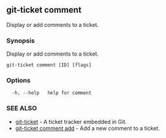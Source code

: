 ## git-ticket comment

Display or add comments to a ticket.

### Synopsis

Display or add comments to a ticket.

```
git-ticket comment [ID] [flags]
```

### Options

```
  -h, --help   help for comment
```

### SEE ALSO

* [git-ticket](git-ticket.md)	 - A ticket tracker embedded in Git.
* [git-ticket comment add](git-ticket_comment_add.md)	 - Add a new comment to a ticket.

